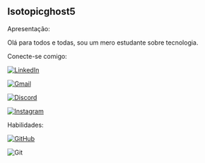 
## Isotopicghost5

Apresentação:

Olá para todos e todas, sou um mero estudante sobre tecnologia.

Conecte-se comigo:

[![LinkedIn](https://img.shields.io/badge/LinkedIn-0077B5?style=for-the-badge&logo=linkedin&logoColor=white)](https://www.linkedin.com/in/joao-victor-delgado-morais-a19837271)

[![Gmail](https://img.shields.io/badge/Gmail-333333?style=for-the-badge&logo=gmail&logoColor=red)](mailto:joaovdm2006@gmail.com)

[![Discord](https://img.shields.io/badge/Discord-7289DA?style=for-the-badge&logo=discord&logoColor=white)](https://discord.com/channels/@isotopic_ghost5/)

[![Instagram](https://img.shields.io/badge/-Instagram-%23E4405F?style=for-the-badge&logo=instagram&logoColor=white)](https://www.instagram.com/isotopic_5/)

Habilidades:

[![GitHub](https://img.shields.io/badge/GitHub-100000?style=for-the-badge&logo=github&logoColor=white)](https://github.com/Isotopicghost5)

![Git](https://img.shields.io/badge/GIT-E44C30?style=for-the-badge&logo=git&logoColor=white)

